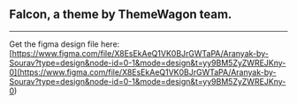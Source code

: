## Falcon, a theme by ThemeWagon team.

---

Get the figma design file here:
[https://www.figma.com/file/X8EsEkAeQ1VK0BJrGWTaPA/Aranyak-by-Sourav?type=design&node-id=0-1&mode=design&t=yy9BM5ZyZWREJKny-0](<https://www.figma.com/file/X8EsEkAeQ1VK0BJrGWTaPA/Aranyak-by-Sourav?type=design&node-id=0-1&mode=design&t=yy9BM5ZyZWREJKny-0>)
